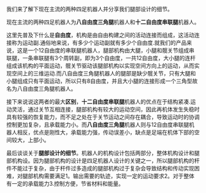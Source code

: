 我们来了解下现在主流的两种四足机器人并分享我们腿部设计的细节。

现在主流的两种四足机器人为**八自由度三角腿**机器人和**十二自由度串联腿**机器人。

这里先普及下什么是**自由度**，机构是由自由构建之间的活动连接而组成，这活动连接称为运动副.通俗地来说，有多少个运动副就有多少个自由度.就我们的产品来说，这是一个12自由度的串联腿机器人，腿部机构由大腿，小腿和髋关节组成串联腿，一条串联腿有3个周转副，即为3个自由度，一共12自由度，大小腿的连杆组成该机构的平面运动，髋关节驱动该腿部机构以实现空间方向上的运动，从而实现空间上的三维运动.而八自由度三角腿机器人的腿部是缺少髋关节，只有大腿和小腿组成只有平面运动，所以只有8自由度，并且大小腿的连接形成一个三角型故名为八自由度三角腿机器人。



接下来说说这两者的最大**区别**，**十二自由度串联腿**机器人的优点在于结构紧凑.运动灵活，通过关节互相连接，腿部机构有较大的运动空间，因此再机体发生失稳时具有较强的恢复能力，而不足之处在于关节运动之间存在耦合，导致运动时的协调控制更加复杂，且承载能力小。而**八自由度三角腿**机器人则与12自由度串联腿机器人相反，优点是刚性大，承载能力强，传动误差小，缺点是足端在机体下部的空间较大，上部小。

最后谈谈关于**腿部设计的细节**。机器人的机构设计包括两部分，整体机构设计和腿部机构设。因为腿部机构的设计是四足机器人设计的关键之一，所以腿部机构的杆件不能过于复杂，由于杆件过多造成的腿部机构过于复杂会导致结构和传动实现困难，对腿部机构需要满足1。输出需要的轨迹，实现一定的运动要求2。对于整体有一定的承载能力3.控制方便，节省材料和能量。